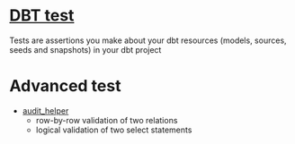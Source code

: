 # [DBT test](https://docs.getdbt.com/docs/build/tests)
Tests are assertions you make about your dbt resources (models, sources, seeds and snapshots) in your dbt project

# Advanced test
- [audit_helper](https://hub.getdbt.com/dbt-labs/audit_helper/latest/)
  - row-by-row validation of two relations
  - logical validation of two select statements

